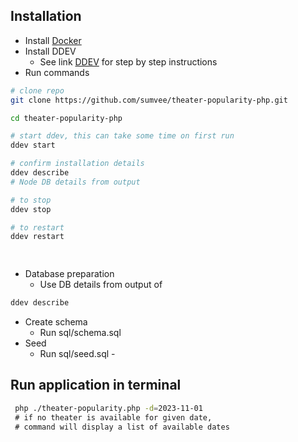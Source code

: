 ## Installation
- Install [Docker](https://docs.docker.com/engine/install/)
- Install DDEV
    - See link [DDEV](https://ddev.readthedocs.io/en/stable/users/install/ddev-installation/) for step by step instructions
- Run commands
```sh
# clone repo
git clone https://github.com/sumvee/theater-popularity-php.git

cd theater-popularity-php

# start ddev, this can take some time on first run
ddev start

# confirm installation details
ddev describe
# Node DB details from output

# to stop
ddev stop

# to restart
ddev restart

		
```
- Database preparation
    - Use DB details from output of
```sh 
ddev describe
```
- Create schema
  - Run sql/schema.sql
- Seed 
  - Run sql/seed.sql			- 

## Run application in terminal
```sh
 php ./theater-popularity.php -d=2023-11-01
 # if no theater is available for given date, 
 # command will display a list of available dates
```


